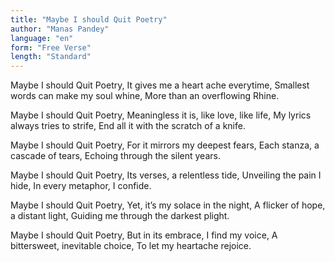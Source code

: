 ```yaml
---
title: "Maybe I should Quit Poetry"
author: "Manas Pandey"
language: "en"
form: "Free Verse"
length: "Standard"
---
```

Maybe I should Quit Poetry,
It gives me a heart ache everytime,
Smallest words can make my soul whine,
More than an overflowing Rhine.

Maybe I should Quit Poetry,
Meaningless it is, like love, like life,
My lyrics always tries to strife,
End all it with the scratch of a knife.

Maybe I should Quit Poetry,
For it mirrors my deepest fears,
Each stanza, a cascade of tears,
Echoing through the silent years.

Maybe I should Quit Poetry,
Its verses, a relentless tide,
Unveiling the pain I hide,
In every metaphor, I confide.

Maybe I should Quit Poetry,
Yet, it’s my solace in the night,
A flicker of hope, a distant light,
Guiding me through the darkest plight.

Maybe I should Quit Poetry,
But in its embrace, I find my voice,
A bittersweet, inevitable choice,
To let my heartache rejoice.